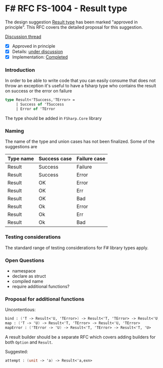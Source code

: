 
# F# RFC FS-1004 - Result type

The design suggestion [Result type](https://fslang.uservoice.com/forums/245727-f-language/suggestions/9484395-discriminated-union-type-in-order-to-be-able-to-wr) has been marked "approved in principle".
This RFC covers the detailed proposal for this suggestion.

[Discussion thread](https://github.com/fsharp/FSharpLangDesign/issues/49)

* [x] Approved in principle
* [x] Details: [under discussion](https://github.com/fsharp/FSharpLangDesign/issues/49)
* [x] Implementation: [Completed](https://github.com/Microsoft/visualfsharp/pull/964)

### Introduction

In order to be able to write code that you can easily consume that does not throw an exception 
it's useful to have a fsharp type who contains the result on success or the error on failure

```fsharp
type Result<'TSuccess,'TError> = 
     | Success of 'TSuccess 
     | Error of 'TError
```

The type should be added in `FSharp.Core` library

### Naming 

The name of the type and union cases has not been finalized. Some of the suggestions are

| Type name | Success case  | Failure case |
| --------- | ------------- | ------------ |
| Result    | Success       | Failure      |
| Result    | Success       | Error        |
| Result    | OK            | Error        |
| Result    | OK            | Err          |
| Result    | OK            | Bad          |
| Result    | Ok            | Error        |
| Result    | Ok            | Err          |
| Result    | Ok            | Bad          |

### Testing considerations

The standard range of testing considerations for F# library types apply.

### Open Questions

- namespace
- declare as struct
- compiled name
- require additional functions?

### Proposal for additional functions

Uncontentious:

```fsharp
bind : ('T -> Result<'U, 'TError>) -> Result<'T, 'TError> -> Result<'U, 'TError>
map : ('T -> 'U) -> Result<'T, 'TError> -> Result<'U, 'TError>
mapError : ('TError -> 'U) -> Result<'T, 'TError> -> Result<'T, 'U>
```

A result builder should be a separate RFC which covers adding builders for both `Option` and `Result`.

Suggested:

```fsharp
attempt : (unit -> 'a) -> Result<'a,exn>
```



